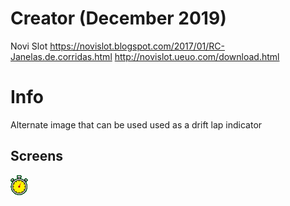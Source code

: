 # Creator (December 2019)
Novi Slot
https://novislot.blogspot.com/2017/01/RC-Janelas.de.corridas.html
http://novislot.ueuo.com/download.html

# Info
Alternate image that can be used used as a drift lap indicator

## Screens
![alt text](./Drift.png)
